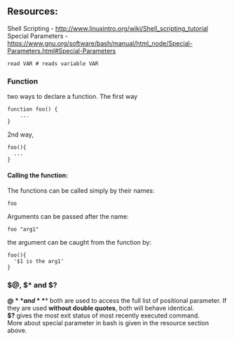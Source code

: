 ## Resources:
Shell Scripting - http://www.linuxintro.org/wiki/Shell_scripting_tutorial <br>
Special Parameters - https://www.gnu.org/software/bash/manual/html_node/Special-Parameters.html#Special-Parameters <br>

```shell
read VAR # reads variable VAR
``` 
### Function
two ways to declare a function. The first way
```shell
function foo() {
    ...
}
```
2nd way,
```shell
foo(){
  ...
}
```
#### Calling the function:
The functions can be called simply by their names:
```shell
foo
```
Arguments can be passed after the name:
```shell
foo "arg1"
```
the argument can be caught from the function by:
```shell
foo(){
  '$1 is the arg1'
}
```

### $@, $* and $?
**$@** and **$*** both are used to access the full list of positional parameter. If they are used **without double quotes**, both will behave identical.<br>
**$?** gives the most exit status of most recently executed command.<br>
More about special parameter in bash is given in the resource section above.

